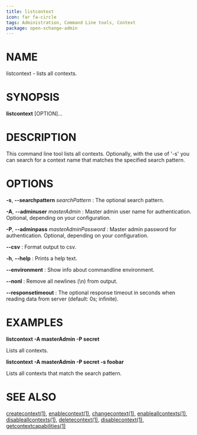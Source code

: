 ```yaml
---
title: listcontext
icon: far fa-circle
tags: Administration, Command Line tools, Context
package: open-xchange-admin
---
```


# NAME

listcontext - lists all contexts.

# SYNOPSIS

**listcontext** [OPTION]...

# DESCRIPTION

This command line tool lists all contexts. Optionally, with the use of '-s' you can search for a context name that matches the specified search pattern.

# OPTIONS

**-s**, **--searchpattern** *searchPattern*
: The optional search pattern.

**-A**, **--adminuser** *masterAdmin*
: Master admin user name for authentication. Optional, depending on your configuration.

**-P**, **--adminpass** *masterAdminPassword*
: Master admin password for authentication. Optional, depending on your configuration.

**--csv**
: Format output to csv.

**-h**, **--help**
: Prints a help text.

**--environment**
: Show info about commandline environment.

**--nonl**
: Remove all newlines (\\n) from output.

**--responsetimeout**
: The optional response timeout in seconds when reading data from server (default: 0s; infinite).

# EXAMPLES

**listcontext -A masterAdmin -P secret**

Lists all contexts.

**listcontext -A masterAdmin -P secret -s foobar**

Lists all contexts that match the search pattern.

# SEE ALSO

[createcontext(1)](createcontext), [enablecontext(1)](enablecontext), [changecontext(1)](changecontext), [enableallcontexts(1)](enableallcontexts), [disableallcontexts(1)](disableallcontexts), [deletecontext(1)](deletecontext), [disablecontext(1)](disablecontext), [getcontextcapabilities(1)](getcontextcapabilities)
